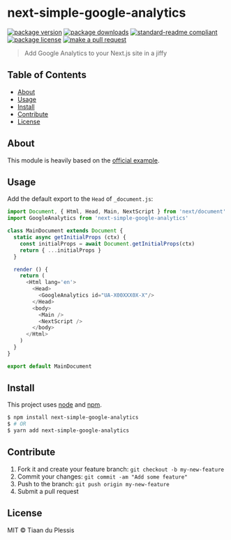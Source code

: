 
# next-simple-google-analytics
[![package version](https://img.shields.io/npm/v/next-simple-google-analytics.svg?style=flat-square)](https://npmjs.org/package/next-simple-google-analytics)
[![package downloads](https://img.shields.io/npm/dm/next-simple-google-analytics.svg?style=flat-square)](https://npmjs.org/package/next-simple-google-analytics)
[![standard-readme compliant](https://img.shields.io/badge/readme%20style-standard-brightgreen.svg?style=flat-square)](https://github.com/RichardLitt/standard-readme)
[![package license](https://img.shields.io/npm/l/next-simple-google-analytics.svg?style=flat-square)](https://npmjs.org/package/next-simple-google-analytics)
[![make a pull request](https://img.shields.io/badge/PRs-welcome-brightgreen.svg?style=flat-square)](http://makeapullrequest.com)

> Add Google Analytics to your Next.js site in a jiffy

## Table of Contents

- [About](#about)
- [Usage](#usage)
- [Install](#install)
- [Contribute](#contribute)
- [License](#License)

## About

This module is heavily based on the [official example](https://github.com/zeit/next.js/tree/canary/examples/with-google-analytics).

## Usage

Add the default export to the `Head` of `_document.js`:

```js
import Document, { Html, Head, Main, NextScript } from 'next/document'
import GoogleAnalytics from 'next-simple-google-analytics'

class MainDocument extends Document {
  static async getInitialProps (ctx) {
    const initialProps = await Document.getInitialProps(ctx)
    return { ...initialProps }
  }

  render () {
    return (
      <Html lang='en'>
        <Head>
          <GoogleAnalytics id="UA-X00XXX0X-X"/>
        </Head>
        <body>
          <Main />
          <NextScript />
        </body>
      </Html>
    )
  }
}

export default MainDocument

```


## Install

This project uses [node](https://nodejs.org) and [npm](https://www.npmjs.com).

```sh
$ npm install next-simple-google-analytics
$ # OR
$ yarn add next-simple-google-analytics
```

## Contribute

1. Fork it and create your feature branch: `git checkout -b my-new-feature`
2. Commit your changes: `git commit -am "Add some feature"`
3. Push to the branch: `git push origin my-new-feature`
4. Submit a pull request

## License

MIT © Tiaan du Plessis

